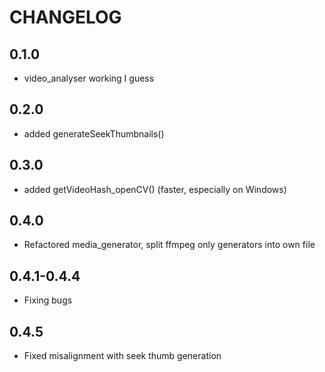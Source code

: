 # CHANGELOG

## 0.1.0
- video_analyser working I guess

## 0.2.0
- added generateSeekThumbnails()

## 0.3.0
- added getVideoHash_openCV()  (faster, especially on Windows)


## 0.4.0
- Refactored media_generator, split ffmpeg only generators into own file

## 0.4.1-0.4.4
- Fixing bugs

## 0.4.5
- Fixed misalignment with seek thumb generation
